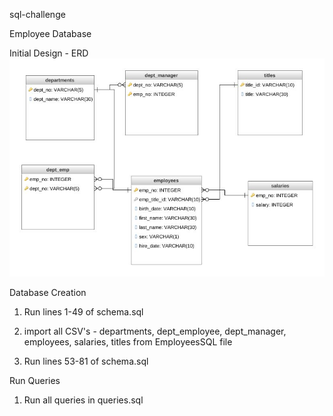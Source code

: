 sql-challenge

Employee Database

Initial Design - ERD
![EmployeeSQL_ERD](EmployeeSQL_ERD.jpeg)

Database Creation
1. Run lines 1-49 of schema.sql

2. import all CSV's - departments, dept_employee, dept_manager, employees, salaries, titles from EmployeesSQL file

3. Run lines 53-81 of schema.sql

Run Queries
1. Run all queries in queries.sql
